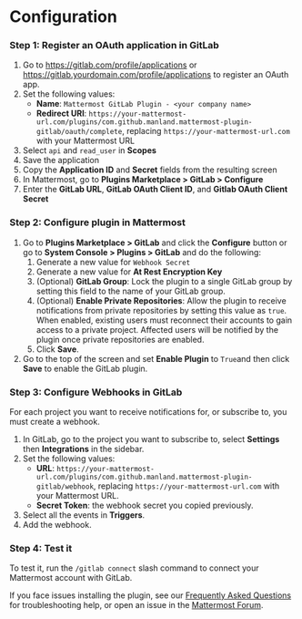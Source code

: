 # Configuration

### Step 1: Register an OAuth application in GitLab

1. Go to https://gitlab.com/profile/applications or https://gitlab.yourdomain.com/profile/applications to register an OAuth app.
2. Set the following values:
   - **Name**: `Mattermost GitLab Plugin - <your company name>`
   - **Redirect URI**: `https://your-mattermost-url.com/plugins/com.github.manland.mattermost-plugin-gitlab/oauth/complete`, replacing `https://your-mattermost-url.com` with your Mattermost URL
3. Select `api` and `read_user` in **Scopes**
4. Save the application
5. Copy the **Application ID** and **Secret** fields from the resulting screen
6. In Mattermost, go to **Plugins Marketplace > GitLab > Configure**
7. Enter the **GitLab URL**, **GitLab OAuth Client ID**, and **Gitlab OAuth Client Secret**

### Step 2: Configure plugin in Mattermost

1. Go to **Plugins Marketplace &gt; GitLab** and click the **Configure** button or go to **System Console > Plugins > GitLab** and do the following:
   1. Generate a new value for  `Webhook Secret` 
   2. Generate a new value for **At Rest Encryption Key**
     3. (Optional) **GitLab Group**: Lock the plugin to a single GitLab group by setting this field to the name of your GitLab group.
     4. (Optional) **Enable Private Repositories**: Allow the plugin to receive notifications from private repositories by setting this value as `true`. When enabled, existing users must reconnect their accounts to gain access to a private project. Affected users will be notified by the plugin once private repositories are enabled.
   5. Click **Save**.
2. Go to the top of the screen and set **Enable Plugin** to `True`and then click **Save** to enable the GitLab plugin.

### Step 3: Configure Webhooks in GitLab

For each project you want to receive notifications for, or subscribe to, you must create a webhook.

1. In GitLab, go to the project you want to subscribe to, select **Settings** then **Integrations** in the sidebar.
2. Set the following values:
   - **URL**: `https://your-mattermost-url.com/plugins/com.github.manland.mattermost-plugin-gitlab/webhook`, replacing `https://your-mattermost-url.com` with your Mattermost URL.
   - **Secret Token**: the webhook secret you copied previously.
3. Select all the events in **Triggers**.
4. Add the webhook.

### Step 4: Test it

To test it, run the `/gitlab connect` slash command to connect your Mattermost account with GitLab.



If you face issues installing the plugin, see our [Frequently Asked Questions]() for troubleshooting help, or open an issue in the [Mattermost Forum](http://forum.mattermost.org).
